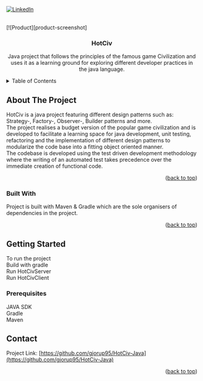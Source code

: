<!-- Improved compatibility of back to top link: See: https://github.com/othneildrew/Best-README-Template/pull/73 -->
<a name="readme-top"></a>




<!-- PROJECT SHIELDS -->
<!--
*** I'm using markdown "reference style" links for readability.
*** Reference links are enclosed in brackets [ ] instead of parentheses ( ).
*** See the bottom of this document for the declaration of the reference variables
*** for contributors-url, forks-url, etc. This is an optional, concise syntax you may use.
*** https://www.markdownguide.org/basic-syntax/#reference-style-links
-->



[![LinkedIn][linkedin-shield]][linkedin-url]




<br />
 [![Product][product-screenshot]
<div align="center">
 
 

<h3 align="center">HotCiv</h3>

  <p align="center">
   Java project that follows the principles of the famous game Civilization and uses it as a learning ground for exploring different developer practices in the java language.
    <br />
   
</div>



<!-- TABLE OF CONTENTS -->
<details>
  <summary>Table of Contents</summary>
  <ol>
    <li>
      <a href="#about-the-project">About The Project</a>
      <ul>
        <li><a href="#built-with">Built With</a></li>
      </ul>
    </li>
    <li>
      <a href="#getting-started">Getting Started</a>
      <ul>
        <li><a href="#prerequisites">Prerequisites</a></li>
        <li><a href="#installation">Installation</a></li>
      </ul>
    </li>
    <li><a href="#contact">Contact</a></li>
  </ol>
</details>



<!-- ABOUT THE PROJECT -->
## About The Project
HotCiv is a java project featuring different design patterns such as: Strategy-, Factory-, Observer-, Builder patterns and more. <br />
The project realises a budget version of the popular game civilization and is developed to facilitate a learning space for java development, unit testing, refactoring and the implementation of different design patterns to modularize the code base into a fitting object oriented manner. <br/>
The codebase is developed using the test driven development methodology where the writing of an automated test takes precedence over the immediate creation of functional code.


<p align="right">(<a href="#readme-top">back to top</a>)</p>



### Built With
Project is built with Maven & Gradle which are the sole organisers of dependencies in the project.

<p align="right">(<a href="#readme-top">back to top</a>)</p>



<!-- GETTING STARTED -->
## Getting Started
To run the project <br/>
Build with gradle <br/>
Run HotCivServer <br/>
Run HotCivClient <br/>


### Prerequisites
JAVA SDK <br/>
Gradle <br/>
Maven <br/>


<!-- CONTACT -->
## Contact

Project Link: [https://github.com/gjorup95/HotCiv-Java](https://github.com/gjorup95/HotCiv-Java)

<p align="right">(<a href="#readme-top">back to top</a>)</p>




[license-shield]: https://img.shields.io/github/license/github_username/repo_name.svg?style=for-the-badge
[license-url]: https://github.com/github_username/repo_name/blob/master/LICENSE.txt
[linkedin-shield]: https://img.shields.io/badge/-LinkedIn-black.svg?style=for-the-badge&logo=linkedin&colorB=555
[linkedin-url]: https://www.linkedin.com/in/troels-hune-gj%C3%B8rup-88566410b/
[product-screenshot]: images/Hotciv.png
